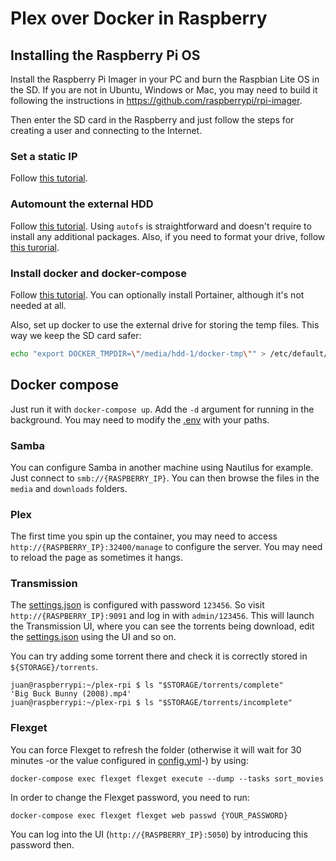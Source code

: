 # Plex over Docker in Raspberry

## Installing the Raspberry Pi OS

Install the Raspberry Pi Imager in your PC and burn the Raspbian Lite OS in the
SD. If you are not in Ubuntu, Windows or Mac, you may need to build it following
the instructions in https://github.com/raspberrypi/rpi-imager.

Then enter the SD card in the Raspberry and just follow the steps for creating
a user and connecting to the Internet.

###  Set a static IP

Follow [this tutorial](https://peppe8o.com/assign-static-ip-and-manage-networking-in-raspberry-pi-os-lite/).

### Automount the external HDD

Follow [this tutorial](https://peppe8o.com/automount-usb-storage-with-raspberry-pi-os-lite-fstab-and-autofs/).
Using `autofs` is straightforward and doesn't require to install any additional 
packages. Also, if you need to format your drive, follow 
[this turorial](https://phoenixnap.com/kb/linux-format-disk).

### Install docker and docker-compose

Follow [this tutorial](https://peppe8o.com/setup-a-docker-environment-with-raspberry-pi-os-lite-and-portainer/).
You can optionally install Portainer, although it's not needed at all.

Also, set up docker to use the external drive for storing the temp files. This
way we keep the SD card safer:

```sh
echo "export DOCKER_TMPDIR=\"/media/hdd-1/docker-tmp\"" > /etc/default/docker
```

## Docker compose

Just run it with `docker-compose up`. Add the `-d` argument for running in
the background. You may need to modify the [.env](.env) with your paths.

### Samba

You can configure Samba in another machine using Nautilus for example. Just
connect to `smb://{RASPBERRY_IP}`. You can then browse the files in the `media`
and `downloads` folders.

### Plex

The first time you spin up the container, you may need to access 
`http://{RASPBERRY_IP}:32400/manage` to configure the server. You may need to
reload the page as sometimes it hangs.

### Transmission

The [settings.json](transmission/settings.json) is configured with password
`123456`. So visit `http://{RASPBERRY_IP}:9091` and log in with `admin/123456`.
This will launch the Transmission UI, where you can see the torrents being
download, edit the [settings.json](transmission/settings.json) using the UI and
so on.

You can try adding some torrent there and check it is correctly stored in
`${STORAGE}/torrents`.

```
juan@raspberrypi:~/plex-rpi $ ls "$STORAGE/torrents/complete"
'Big Buck Bunny (2008).mp4'
juan@raspberrypi:~/plex-rpi $ ls "$STORAGE/torrents/incomplete"
```

### Flexget

You can force Flexget to refresh the folder (otherwise it will wait for 30
minutes -or the value configured in [config.yml](flexget/config.yml)-) by using:

```
docker-compose exec flexget flexget execute --dump --tasks sort_movies
```

In order to change the Flexget password, you need to run:
```
docker-compose exec flexget flexget web passwd {YOUR_PASSWORD}
```

You can log into the UI (`http://{RASPBERRY_IP}:5050`) by introducing this password then.
